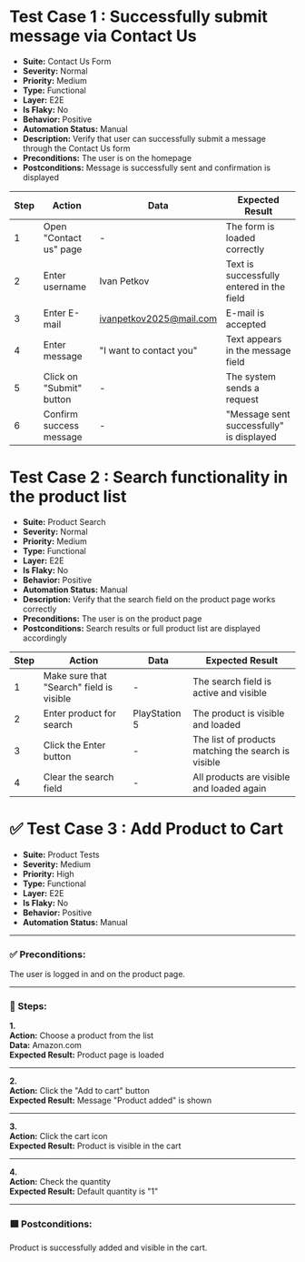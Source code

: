 # Test Case 1 : Successfully submit message via Contact Us

- **Suite:** Contact Us Form  
- **Severity:** Normal  
- **Priority:** Medium  
- **Type:** Functional  
- **Layer:** E2E  
- **Is Flaky:** No  
- **Behavior:** Positive  
- **Automation Status:** Manual  
- **Description:** Verify that user can successfully submit a message through the Contact Us form  
- **Preconditions:** The user is on the homepage  
- **Postconditions:** Message is successfully sent and confirmation is displayed  

| Step | Action                    | Data                    | Expected Result                            |
|-------|--------------------------|-------------------------|--------------------------------------------|
| 1     | Open "Contact us" page    | -                       | The form is loaded correctly               |
| 2     | Enter username            | Ivan Petkov             | Text is successfully entered in the field |
| 3     | Enter E-mail              | ivanpetkov2025@mail.com | E-mail is accepted                         |
| 4     | Enter message             | "I want to contact you" | Text appears in the message field          |
| 5     | Click on "Submit" button  | -                       | The system sends a request                 |
| 6     | Confirm success message   | -                       | "Message sent successfully" is displayed   |




# Test Case 2 : Search functionality in the product list

- **Suite:** Product Search  
- **Severity:** Normal  
- **Priority:** Medium  
- **Type:** Functional  
- **Layer:** E2E  
- **Is Flaky:** No  
- **Behavior:** Positive  
- **Automation Status:** Manual  
- **Description:** Verify that the search field on the product page works correctly  
- **Preconditions:** The user is on the product page  
- **Postconditions:** Search results or full product list are displayed accordingly  

| Step | Action                       | Data            | Expected Result                           |
|-------|-----------------------------|-----------------|-------------------------------------------|
| 1     | Make sure that "Search" field is visible | -               | The search field is active and visible    |
| 2     | Enter product for search     | PlayStation 5   | The product is visible and loaded         |
| 3     | Click the Enter button       | -               | The list of products matching the search is visible |
| 4     | Clear the search field       | -               | All products are visible and loaded again |


# ✅ Test Case 3 : Add Product to Cart

- **Suite:** Product Tests  
- **Severity:** Medium  
- **Priority:** High  
- **Type:** Functional  
- **Layer:** E2E  
- **Is Flaky:** No  
- **Behavior:** Positive  
- **Automation Status:** Manual  

---

### ✅ Preconditions:
The user is logged in and on the product page.

---

### 🧪 Steps:

**1.**  
**Action:** Choose a product from the list  
**Data:** Amazon.com  
**Expected Result:** Product page is loaded

---

**2.**  
**Action:** Click the "Add to cart" button  
**Expected Result:** Message "Product added" is shown

---

**3.**  
**Action:** Click the cart icon  
**Expected Result:** Product is visible in the cart

---

**4.**  
**Action:** Check the quantity  
**Expected Result:** Default quantity is "1"

---

### 🟩 Postconditions:
Product is successfully added and visible in the cart.
